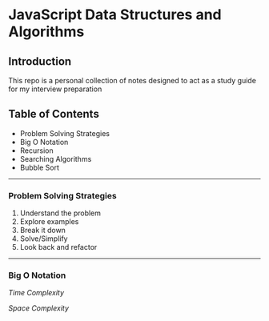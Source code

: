 # JavaScript Data Structures and Algorithms

## Introduction

This repo is a personal collection of notes designed to act as a study guide for my interview preparation

## Table of Contents

* Problem Solving Strategies
* Big O Notation
* Recursion
* Searching Algorithms
* Bubble Sort

---
### Problem Solving Strategies
1) Understand the problem
2) Explore examples
3) Break it down
4) Solve/Simplify
5) Look back and refactor

---

### Big O Notation
*Time Complexity*

*Space Complexity*





